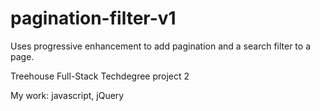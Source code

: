 # pagination-filter-v1

Uses progressive enhancement to add pagination and a search filter to a page.

Treehouse Full-Stack Techdegree project 2

My work: javascript, jQuery
